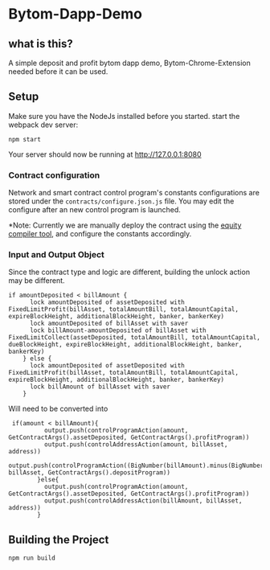 # Bytom-Dapp-Demo


## what is this?
A simple deposit and profit bytom dapp demo, Bytom-Chrome-Extension needed before it can be used. 


## Setup
Make sure you have the NodeJs installed before you started.
start the webpack dev server:

```
npm start
```
Your server should now be running at http://127.0.0.1:8080 

### Contract configuration
Network and smart contract control program's constants configurations are stored under the `contracts/configure.json.js` file.
You may edit the configure after an new control program is launched.

*Note: Currently we are manually deploy the contract using the [equity compiler tool](https://github.com/Bytom/equity), and configure the constants accordingly.

### Input and Output Object
Since the contract type and logic are different, building the unlock action may be different.

```
if amountDeposited < billAmount {
      lock amountDeposited of assetDeposited with FixedLimitProfit(billAsset, totalAmountBill, totalAmountCapital, expireBlockHeight, additionalBlockHeight, banker, bankerKey)
      lock amountDeposited of billAsset with saver
      lock billAmount-amountDeposited of billAsset with FixedLimitCollect(assetDeposited, totalAmountBill, totalAmountCapital, dueBlockHeight, expireBlockHeight, additionalBlockHeight, banker, bankerKey)
    } else {
      lock amountDeposited of assetDeposited with FixedLimitProfit(billAsset, totalAmountBill, totalAmountCapital, expireBlockHeight, additionalBlockHeight, banker, bankerKey)
      lock billAmount of billAsset with saver
    }
```
Will need to be converted into
```
 if(amount < billAmount){
          output.push(controlProgramAction(amount, GetContractArgs().assetDeposited, GetContractArgs().profitProgram))
          output.push(controlAddressAction(amount, billAsset, address))
          output.push(controlProgramAction((BigNumber(billAmount).minus(BigNumber(amount))).toNumber(), billAsset, GetContractArgs().depositProgram))
        }else{
          output.push(controlProgramAction(amount, GetContractArgs().assetDeposited, GetContractArgs().profitProgram))
          output.push(controlAddressAction(billAmount, billAsset, address))
        }
```

## Building the Project
   
`npm run build`
   
